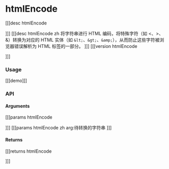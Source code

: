 # htmlEncode
[[[desc htmlEncode

]]]
[[[desc htmlEncode zh
将字符串进行 HTML 编码，将特殊字符（如 <、>、&）转换为对应的 HTML 实体（如 `&lt;`、`&gt;`、`&amp;`），从而防止这些字符被浏览器错误解析为 HTML 标签的一部分。
]]]
[[[version htmlEncode
  
]]]
### Usage

[[[demo]]]


### API

#### Arguments
[[[params htmlEncode

]]]
[[[params htmlEncode zh
arg:待转换的字符串
]]]
#### Returns
[[[returns htmlEncode

]]]